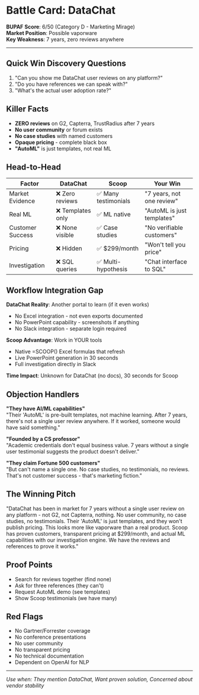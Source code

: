 # Battle Card: DataChat

**BUPAF Score**: 6/50 (Category D - Marketing Mirage)  
**Market Position**: Possible vaporware  
**Key Weakness**: 7 years, zero reviews anywhere

---

## Quick Win Discovery Questions
1. "Can you show me DataChat user reviews on any platform?"
2. "Do you have references we can speak with?"
3. "What's the actual user adoption rate?"

## Killer Facts
- **ZERO reviews** on G2, Capterra, TrustRadius after 7 years
- **No user community** or forum exists
- **No case studies** with named customers
- **Opaque pricing** - complete black box
- **"AutoML"** is just templates, not real ML

## Head-to-Head

| Factor | DataChat | Scoop | Your Win |
|--------|----------|-------|----------|
| Market Evidence | ❌ Zero reviews | ✅ Many testimonials | "7 years, not one review" |
| Real ML | ❌ Templates only | ✅ ML native | "AutoML is just templates" |
| Customer Success | ❌ None visible | ✅ Case studies | "No verifiable customers" |
| Pricing | ❌ Hidden | ✅ $299/month | "Won't tell you price" |
| Investigation | ❌ SQL queries | ✅ Multi-hypothesis | "Chat interface to SQL" |

## Workflow Integration Gap

**DataChat Reality**: Another portal to learn (if it even works)
- No Excel integration - not even exports documented
- No PowerPoint capability - screenshots if anything
- No Slack integration - separate login required

**Scoop Advantage**: Work in YOUR tools
- Native =SCOOP() Excel formulas that refresh
- Live PowerPoint generation in 30 seconds
- Full investigation directly in Slack

**Time Impact**: Unknown for DataChat (no docs), 30 seconds for Scoop

## Objection Handlers

**"They have AI/ML capabilities"**  
"Their 'AutoML' is pre-built templates, not machine learning. After 7 years, there's not a single user review anywhere. If it worked, someone would have said something."

**"Founded by a CS professor"**  
"Academic credentials don't equal business value. 7 years without a single user testimonial suggests the product doesn't deliver."

**"They claim Fortune 500 customers"**  
"But can't name a single one. No case studies, no testimonials, no reviews. That's not customer success - that's marketing fiction."

## The Winning Pitch
"DataChat has been in market for 7 years without a single user review on any platform - not G2, not Capterra, nothing. No user community, no case studies, no testimonials. Their 'AutoML' is just templates, and they won't publish pricing. This looks more like vaporware than a real product. Scoop has proven customers, transparent pricing at $299/month, and actual ML capabilities with our investigation engine. We have the reviews and references to prove it works."

## Proof Points
- Search for reviews together (find none)
- Ask for three references (they can't)
- Request AutoML demo (see templates)
- Show Scoop testimonials (we have many)

## Red Flags
- No Gartner/Forrester coverage
- No conference presentations
- No user community
- No transparent pricing
- No technical documentation
- Dependent on OpenAI for NLP

---
*Use when: They mention DataChat, Want proven solution, Concerned about vendor stability*